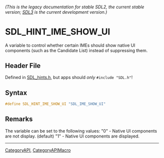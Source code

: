 ###### (This is the legacy documentation for stable SDL2, the current stable version; [SDL3](https://wiki.libsdl.org/SDL3/) is the current development version.)
# SDL_HINT_IME_SHOW_UI

A variable to control whether certain IMEs should show native UI components (such as the Candidate List) instead of suppressing them.

## Header File

Defined in [SDL_hints.h](https://github.com/libsdl-org/SDL/blob/SDL2/include/SDL_hints.h), but apps should _only_ `#include "SDL.h"`!

## Syntax

```c
#define SDL_HINT_IME_SHOW_UI "SDL_IME_SHOW_UI"
```

## Remarks

The variable can be set to the following values: "0" - Native UI components
are not display. (default) "1" - Native UI components are displayed.

----
[CategoryAPI](CategoryAPI), [CategoryAPIMacro](CategoryAPIMacro)

